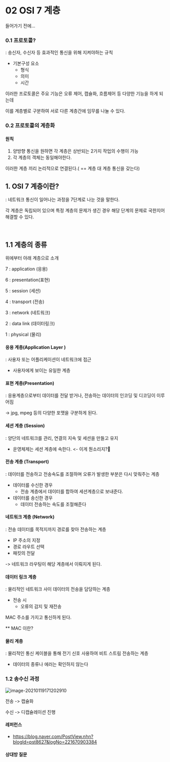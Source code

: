 # 02 OSI 7 계층

들어가기 전에...

### 0.1 프로토콜?

: 송신자, 수신자 등 효과적인 통신을 위해 지켜야하는 규칙

- 기본구성 요소
  - 형식
  - 의미
  - 시간



이러한 프로토콜은 주요 기능은 오류 제어, 캡슐화, 흐름제어 등 다양한 기능을 하게 되는데 

이를 계층별로 구분하여 서로 다른 계층간에 임무를 나눌 수 있다.



### 0.2 프로토콜의 계층화

#### 원칙

1. 양방향 통신을 원하면 각 계층은 상반되는 2가지 작업의 수행이 가능
2. 각 계층의 객체는 동일해야한다.

이러한 계층 끼리 논리적으로 연결된다.( == 계층 대 계층 통신을 갖는다)





## 1. OSI 7 계층이란?

: 네트워크 통신이 일어나는 과정을 7단계로 나눈 것을 말한다.

각 계층은 독립되어 있으며 특정 계층의 문제가 생긴 경우 해당 단계의 문제로 국한지어 해결할 수 있다.



​	

## 1.1 계층의 종류

위에부터 아래 계층으로 소개

7 : application (응용)

6 : presentation(표현)

5 : session (세션)

4 : transport (전송)

3 : network (네트워크)

2 : data link (데이터링크)

1 : physical (물리)



#### 응용 계층(Application Layer )

: 사용자 또는 어플리케이션이 네트워크에 접근

- 사용자에게 보이는 유일한 계층



#### 표현 계층(Presentation)

: 응용계층으로부터 데이터를 전달 받거나, 전송하는 데이터의 인코딩 및 디코딩이 이루어짐

-> jpg, mpeg 등의 다양한 포맷을 구분하게 된다.



#### 세션 계층 (Session)

: 양단의 네트워크를 관리, 연결의 지속 및 세션을 만들고 유지

- 운영체제는 세션 계층에 속한다. <- 이게 뭔소리지?



#### 전송 계층 (Transport)

: 데이터를 전송하고 전송속도를 조절하며 오류가 발생한 부분은 다시 맞춰주는 계층

- 데이터를 수신한 경우
  - 전송 계층에서 데이터를 합하여 세션계층으로 보내준다.
- 데이터를 송신한 경우
  - 데이터 전송하는 속도를 조절해준다



#### 네트워크 계층 (Network)

: 전송 데이터를 목적지까지 경로를 찾아 전송하는 계층

- IP 주소의 지정
- 경로 라우트 선택
- 패킷의 전달

-> 네트워크 라우팅이 해당 계층에서 이뤄지게 된다.



#### 데이터 링크 계층

: 물리적인 네트워크 사이 데이터의 전송을 담당하는 계층

- 전송 시
  - 오류의 감지 및 재전송

MAC 주소를 가지고 통신하게 된다.

** MAC 이란?



#### 물리 계층

: 물리적인 통신 케이블을 통해 전기 신호 사용하여 비트 스트림 전송하는 계층

- 데이터의 종류나 에러는 확인하지 않는다



### 1.2 송수신 과정

![image-20210119171202910](/Users/chulheelee/Repository/CS_STUDY/chulhee/assets/osi_7_layer.png)

전송 -> 캡슐화 

수신 -> 디캡슐레이션 진행









#### 레퍼런스

- https://blog.naver.com/PostView.nhn?blogId=pst8627&logNo=221670903384





#### 상대방 질문 

